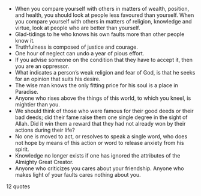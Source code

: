  - When you compare yourself with others in matters of wealth, position, and health, you should look at people less favoured than yourself. When you compare yourself with others in matters of religion, knowledge and virtue, look at people who are better than yourself.
 - Glad-tidings to he who knows his own faults more than other people know it.
 - Truthfulness is composed of justice and courage.
 - One hour of neglect can undo a year of pious effort.
 - If you advise someone on the condition that they have to accept it, then you are an oppressor.
 - What indicates a person’s weak religion and fear of God, is that he seeks for an opinion that suits his desire.
 - The wise man knows the only fitting price for his soul is a place in Paradise.
 - Anyone who rises above the things of this world, to which you kneel, is mightier than you.
 - We should think of those who were famous for their good deeds or their bad deeds; did their fame raise them one single degree in the sight of Allah. Did it win them a reward that they had not already won by their actions during their life?
 - No one is moved to act, or resolves to speak a single word, who does not hope by means of this action or word to release anxiety from his spirit.
 - Knowledge no longer exists if one has ignored the attributes of the Almighty Great Creator.
 - Anyone who criticizes you cares about your friendship. Anyone who makes light of your faults cares nothing about you.

12 quotes